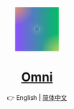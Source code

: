 <div align="center">

<img src="pics/Omni.png" width="100" height="100" alt="Omni">

# [Omni]()

👉 English | [简体中文](README_CN.md)

</div>

